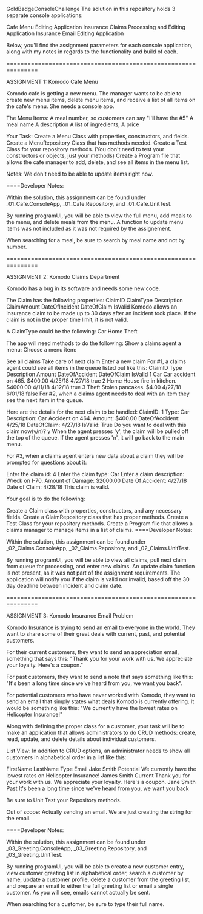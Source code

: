 GoldBadgeConsoleChallenge
The solution in this repository holds 3 separate console applications:

Cafe Menu Editing Application
Insurance Claims Processing and Editing Application
Insurance Email Editing Application

Below, you'll find the assignment parameters for each console application, along with my notes in regards to the functionality and build of each.

===============================================================

ASSIGNMENT 1: Komodo Cafe Menu

Komodo cafe is getting a new menu. The manager wants to be able to create new menu items, delete menu items, and receive a list of all items on the cafe's menu. She needs a console app.

The Menu Items: A meal number, so customers can say "I'll have the #5" A meal name A description A list of ingredients, A price

Your Task: Create a Menu Class with properties, constructors, and fields. Create a MenuRepository Class that has methods needed. Create a Test Class for your repository methods. (You don't need to test your constructors or objects, just your methods) Create a Program file that allows the cafe manager to add, delete, and see all items in the menu list.

Notes: We don't need to be able to update items right now.

====Developer Notes:

Within the solution, this assignment can be found under _01_Cafe.ConsoleApp, _01_Cafe.Repository, and _01_Cafe.UnitTest.

By running programUI, you will be able to view the full menu, add meals to the menu, and delete meals from the menu. A function to update menu items was not included as it was not required by the assignement.

When searching for a meal, be sure to search by meal name and not by number.

===============================================================

ASSIGNMENT 2: Komodo Claims Department

Komodo has a bug in its software and needs some new code.

The Claim has the following properties: ClaimID ClaimType Description ClaimAmount DateOfIncident DateOfClaim IsValid Komodo allows an insurance claim to be made up to 30 days after an incident took place. If the claim is not in the proper time limit, it is not valid.

A ClaimType could be the following: Car Home Theft

The app will need methods to do the following: Show a claims agent a menu: Choose a menu item:

See all claims
Take care of next claim
Enter a new claim For #1, a claims agent could see all items in the queue listed out like this:
ClaimID Type Description Amount DateOfAccident DateOfClaim IsValid 1 Car Car accident on 465. $400.00 4/25/18 4/27/18 true 2 Home House fire in kitchen. $4000.00 4/11/18 4/12/18 true 3 Theft Stolen pancakes. $4.00 4/27/18 6/01/18 false For #2, when a claims agent needs to deal with an item they see the next item in the queue.

Here are the details for the next claim to be handled: ClaimID: 1 Type: Car Description: Car Accident on 464. Amount: $400.00 DateOfAccident: 4/25/18 DateOfClaim: 4/27/18 IsValid: True Do you want to deal with this claim now(y/n)? y When the agent presses 'y', the claim will be pulled off the top of the queue. If the agent presses 'n', it will go back to the main menu.

For #3, when a claims agent enters new data about a claim they will be prompted for questions about it:

Enter the claim id: 4 Enter the claim type: Car Enter a claim description: Wreck on I-70. Amount of Damage: $2000.00 Date Of Accident: 4/27/18 Date of Claim: 4/28/18 This claim is valid.

Your goal is to do the following:

Create a Claim class with properties, constructors, and any necessary fields.
Create a ClaimRepository class that has proper methods.
Create a Test Class for your repository methods.
Create a Program file that allows a claims manager to manage items in a list of claims.
====Developer Notes:

Within the solution, this assignment can be found under _02_Claims.ConsoleApp, _02_Claims.Repository, and _02_Claims.UnitTest.

By running programUI, you will be able to view all claims, pull next claim from queue for processing, and enter new claims. An update claim function is not present, as it was not part of the assignment requirements. The application will notify you if the claim is valid nor invalid, based off the 30 day deadline between incident and claim date.

===============================================================

ASSIGNMENT 3: Komodo Insurance Email Problem

Komodo Insurance is trying to send an email to everyone in the world. They want to share some of their great deals with current, past, and potential customers.

For their current customers, they want to send an appreciation email, something that says this: "Thank you for your work with us. We appreciate your loyalty. Here's a coupon."

For past customers, they want to send a note that says something like this: "It's been a long time since we've heard from you, we want you back".

For potential customers who have never worked with Komodo, they want to send an email that simply states what deals Komodo is currently offering. It would be something like this: "We currently have the lowest rates on Helicopter Insurance!"

Along with defining the proper class for a customer, your task will be to make an application that allows administrators to do CRUD methods: create, read, update, and delete details about individual customers.

List View: In addition to CRUD options, an administrator needs to show all customers in alphabetical order in a list like this:

FirstName LastName Type Email Jake Smith Potential We currently have the lowest rates on Helicopter Insurance! James Smith Current Thank you for your work with us. We appreciate your loyalty. Here's a coupon. Jane Smith Past It's been a long time since we've heard from you, we want you back

Be sure to Unit Test your Repository methods.

Out of scope: Actually sending an email. We are just creating the string for the email.

====Developer Notes:

Within the solution, this assignment can be found under _03_Greeting.ConsoleApp, _03_Greeting.Repository, and _03_Greeting.UnitTest.

By running programUI, you will be able to create a new customer entry, view customer greeting list in alphabetical order, search a customer by name, update a customer profile, delete a customer from the greeting list, and prepare an email to either the full greeting list or email a single customer. As you will see, emails cannot actually be sent.

When searching for a customer, be sure to type their full name.
